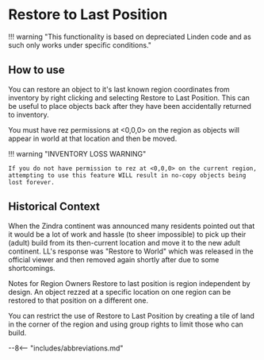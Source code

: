 # Restore to Last Position

!!! warning "This functionality is based on depreciated Linden code and as such only works under specific conditions."

## How to use

You can restore an object to it's last known region coordinates from inventory by right clicking and selecting Restore to Last Position. This can be useful to place objects back after they have been accidentally returned to inventory.

You must have rez permissions at <0,0,0> on the region as objects will appear in world at that location and then be moved.

!!! warning "INVENTORY LOSS WARNING"

    If you do not have permission to rez at <0,0,0> on the current region, attempting to use this feature WILL result in no-copy objects being lost forever.

## Historical Context

When the Zindra continent was announced many residents pointed out that it would be a lot of work and hassle (to sheer impossible) to pick up their (adult) build from its then-current location and move it to the new adult continent. LL's response was "Restore to World" which was released in the official viewer and then removed again shortly after due to some shortcomings.

Notes for Region Owners
Restore to last position is region independent by design. An object rezzed at a specific location on one region can be restored to that position on a different one.

You can restrict the use of Restore to Last Position by creating a tile of land in the corner of the region and using group rights to limit those who can build.

--8<-- "includes/abbreviations.md"
